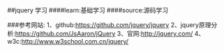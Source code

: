 ##jquery 学习
 ####learn:基础学习
 ####source:源码学习

###参考网站:
  1、github:https://github.com/jquery/jquery
  2、jquery原理分析:https://github.com/JsAaron/jQuery
  3、官网:http://jquery.com/
  4、w3c:http://www.w3school.com.cn/jquery/


